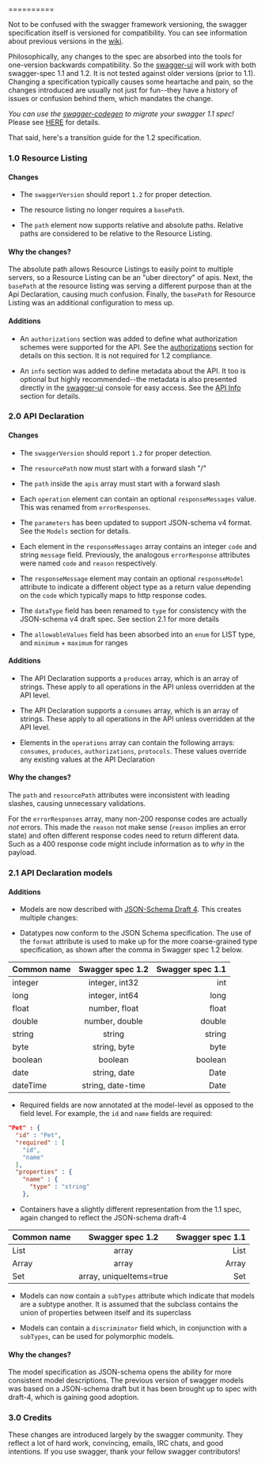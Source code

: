 ==========

Not to be confused with the swagger framework versioning, the swagger specification itself is versioned for compatibility.  You can see information about previous versions in the [wiki](Changelog).

Philosophically, any changes to the spec are absorbed into the tools for one-version backwards compatibility.  So the [swagger-ui](https://github.com/wordnik/swagger-ui) will work with both swagger-spec 1.1 and 1.2.  It is not tested against older versions (prior to 1.1).  Changing a specification typically causes some heartache and pain, so the changes introduced are usually not just for fun--they have a history of issues or confusion behind them, which mandates the change.

_You can use the [swagger-codegen](https://github.com/wordnik/swagger-codegen) to migrate your swagger 1.1 spec!_  Please see [HERE](https://github.com/wordnik/swagger-codegen#migrating-from-swagger-11-to-12-format) for details.

That said, here's a transition guide for the 1.2 specification.

### 1.0  Resource Listing

#### Changes

* The `swaggerVersion` should report `1.2` for proper detection.

* The resource listing no longer requires a `basePath`.

* The `path` element now supports relative and absolute paths.  Relative paths are considered to be relative to the Resource Listing.

#### Why the changes?

The absolute path allows Resource Listings to easily point to multiple servers, so a Resource Listing can be an "uber directory" of apis.  Next, the `basePath` at the resource listing was serving a different purpose than at the Api Declaration, causing much confusion.  Finally, the `basePath` for Resource Listing was an additional configuration to mess up.

#### Additions

* An `authorizations` section was added to define what authorization schemes were supported for the API.  See the [authorizations](authorizations) section for details on this section.  It is not required for 1.2 compliance.

* An `info` section was added to define metadata about the API.  It too is optional but highly recommended--the metadata is also presented directly in the [swagger-ui](https://github.com/wordnik/swagger-ui) console for easy access.  See the [API Info](api-info) section for details.

### 2.0  API Declaration

#### Changes

* The `swaggerVersion` should report `1.2` for proper detection.

* The `resourcePath` now must start with a forward slash "/"

* The `path` inside the `apis` array must start with a forward slash

* Each `operation` element can contain an optional `responseMessages` value.  This was renamed from `errorResponses`.

* The `parameters` has been updated to support JSON-schema v4 format.  See the `Models` section for details.

* Each element in the `responseMessages` array contains an integer `code` and string `message` field.  Previously, the analogous `errorResponse` attributes were named `code` and `reason` respectively.

* The `responseMessage` element may contain an optional `responseModel` attribute to indicate a different object type as a return value depending on the `code` which typically maps to http response codes.

* The `dataType` field has been renamed to `type` for consistency with the JSON-schema v4 draft spec.  See section 2.1 for more details

* The `allowableValues` field has been absorbed into an `enum` for LIST type, and `minimum` + `maximum` for ranges

#### Additions

* The API Declaration supports a `produces` array, which is an array of strings.  These apply to all operations in the API unless overridden at the API level.

* The API Declaration supports a `consumes` array, which is an array of strings.  These apply to all operations in the API unless overridden at the API level.

* Elements in the `operations` array can contain the following arrays:  `consumes`, `produces`, `authorizations`, `protocols`.  These values override any existing values at the API Declaration

#### Why the changes?

The `path` and `resourcePath` attributes were inconsistent with leading slashes, causing unnecessary validations.

For the `errorResponses` array, many non-200 response codes are actually *not* errors.  This made the `reason` not make sense (`reason` implies an error state) and often different response codes need to return different data.  Such as a 400 response code might include information as to *why* in the payload.

### 2.1  API Declaration models

#### Additions

* Models are now described with [JSON-Schema Draft 4](http://json-schema.org/).  This creates multiple changes:

- Datatypes now conform to the JSON Schema specification.  The use of the `format` attribute is used to make up for the more coarse-grained type specification, as shown after the comma in Swagger spec 1.2 below.

| Common name | Swagger spec 1.2  | Swagger spec 1.1  |
|:----------- |:-----------------:| -----------------:|
| integer     | integer, int32    | int               |
| long        | integer, int64    | long              |
| float       | number, float     | float             |
| double      | number, double    | double            |
| string      | string            | string            |
| byte        | string, byte      | byte              |
| boolean     | boolean           | boolean           |
| date        | string, date      | Date              |
| dateTime    | string, date-time | Date              |

- Required fields are now annotated at the model-level as opposed to the field level.  For example, the `id` and `name` fields are required:

```json
"Pet" : {
  "id" : "Pet",
  "required" : [
    "id",
    "name"
  ],
  "properties" : {
    "name" : {
      "type" : "string"
    },
```

- Containers have a slightly different representation from the 1.1 spec, again changed to reflect the JSON-schema draft-4

| Common name | Swagger spec 1.2        | Swagger spec 1.1  |
|:----------- |:-----------------------:| -----------------:|
| List        | array                   | List              |
| Array       | array                   | Array             |
| Set         | array, uniqueItems=true | Set               |


* Models can now contain a `subTypes` attribute which indicate that models are a subtype another.  It is assumed that the subclass contains the union of properties between itself and its superclass

* Models can contain a `discriminator` field which, in conjunction with a `subTypes`, can be used for polymorphic models.

#### Why the changes?

The model specification as JSON-schema opens the ability for more consistent model descriptions.  The previous version
of swagger models was based on a JSON-schema draft but it has been brought up to spec with draft-4, which is gaining good
adoption.



### 3.0  Credits

These changes are introduced largely by the swagger community.  They reflect a lot of hard work, convincing, emails, IRC chats, and good intentions.  If you use swagger, thank your fellow swagger contributors!